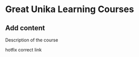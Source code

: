 <h1>Great Unika Learning Courses</h1>

<h2> Add content</h2>

<p>Description of the course</p>

<p>hotfix correct link</p>
